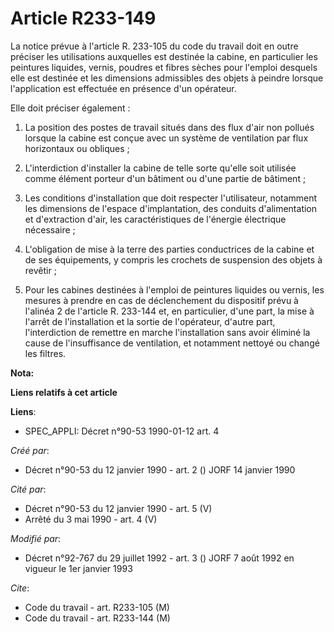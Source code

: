 # Article R233-149

La notice prévue à l'article R. 233-105 du code du travail doit en outre préciser les utilisations auxquelles est destinée la
cabine, en particulier les peintures liquides, vernis, poudres et fibres sèches pour l'emploi desquels elle est destinée et
les dimensions admissibles des objets à peindre lorsque l'application est effectuée en présence d'un opérateur.

Elle doit préciser également :

1. La position des postes de travail situés dans des flux d'air non pollués lorsque la cabine est conçue avec un système de
ventilation par flux horizontaux ou obliques ;

2. L'interdiction d'installer la cabine de telle sorte qu'elle soit utilisée comme élément porteur d'un bâtiment ou d'une
partie de bâtiment ;

3. Les conditions d'installation que doit respecter l'utilisateur, notamment les dimensions de l'espace d'implantation, des
conduits d'alimentation et d'extraction d'air, les caractéristiques de l'énergie électrique nécessaire ;

4. L'obligation de mise à la terre des parties conductrices de la cabine et de ses équipements, y compris les crochets de
suspension des objets à revêtir ;

5. Pour les cabines destinées à l'emploi de peintures liquides ou vernis, les mesures à prendre en cas de déclenchement du
dispositif prévu à l'alinéa 2 de l'article R. 233-144 et, en particulier, d'une part, la mise à l'arrêt de l'installation et
la sortie de l'opérateur, d'autre part, l'interdiction de remettre en marche l'installation sans avoir éliminé la cause de
l'insuffisance de ventilation, et notamment nettoyé ou changé les filtres.

**Nota:**



**Liens relatifs à cet article**

**Liens**:

  - SPEC_APPLI: Décret n°90-53 1990-01-12 art. 4

_Créé par_:

  - Décret n°90-53 du 12 janvier 1990 - art. 2 () JORF 14 janvier 1990

_Cité par_:

  - Décret n°90-53 du 12 janvier 1990 - art. 5 (V)
  - Arrêté du 3 mai 1990 - art. 4 (V)

_Modifié par_:

  - Décret n°92-767 du 29 juillet 1992 - art. 3 () JORF 7 août 1992 en vigueur le 1er janvier 1993

_Cite_:

  - Code du travail - art. R233-105 (M)
  - Code du travail - art. R233-144 (M)
